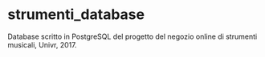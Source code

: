 # strumenti_database
Database scritto in PostgreSQL del progetto del negozio online di strumenti musicali, Univr, 2017.
